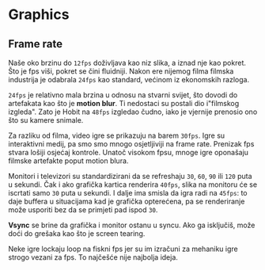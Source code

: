 # Graphics

## Frame rate

Naše oko brzinu do `12fps` doživljava kao niz slika, a iznad nje kao pokret. Što je fps viši, pokret se čini fluidniji. Nakon ere nijemog filma filmska industrija je odabrala `24fps` kao standard, većinom iz ekonomskih razloga.

`24fps` je relativno mala brzina u odnosu na stvarni svijet, što dovodi do artefakata kao što je **motion blur**. Ti nedostaci su postali dio i"filmskog izgleda". Zato je Hobit na `48fps` izgledao čudno, iako je vjernije prenosio ono što su kamere snimale.

Za razliku od filma, video igre se prikazuju na barem `30fps`. Igre su interaktivni medij, pa smo smo mnogo osjetljiviji na frame rate. Prenizak fps stvara lošiji osjećaj kontrole. Unatoč visokom fpsu, mnoge igre oponašaju filmske artefakte poput motion blura.

Monitori i televizori su standardizirani da se refreshaju `30`, `60`, `90` ili `120` puta u sekundi. Čak i ako grafička kartica renderira `40fps`, slika na monitoru će se iscrtati samo `30` puta u sekundi. I dalje ima smisla da igra radi na `45fps`: to daje buffera u situacijama kad je grafička opterećena, pa se renderiranje može usporiti bez da se primjeti pad ispod `30`.

**Vsync** se brine da grafička i monitor ostanu u syncu. Ako ga isključiš, može doći do grešaka kao što je screen tearing.

Neke igre lockaju loop na fiskni fps jer su im izračuni za mehaniku igre strogo vezani za fps. To najčešće nije najbolja ideja.
